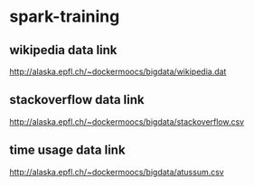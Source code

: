 # spark-training

## wikipedia data link
http://alaska.epfl.ch/~dockermoocs/bigdata/wikipedia.dat
## stackoverflow data link
http://alaska.epfl.ch/~dockermoocs/bigdata/stackoverflow.csv
## time usage data link
http://alaska.epfl.ch/~dockermoocs/bigdata/atussum.csv

